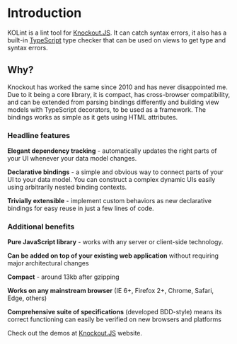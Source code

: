 # Introduction

KOLint is a lint tool for [Knockout.JS](https://knockoutjs.com). It can catch syntax errors, it also has a built-in [TypeScript](https://typescriptlang.org) type checker that can be used on views to get type and syntax errors.

## Why?

Knockout has worked the same since 2010 and has never disappointed me. Due to it being a core library, it is compact, has cross-browser compatibility, and can be extended from parsing bindings differently and building view models with TypeScript decorators, to be used as a framework. The bindings works as simple as it gets using HTML attributes.

### Headline features

**Elegant dependency tracking** - automatically updates the right parts of your UI whenever your data model changes.

**Declarative bindings** - a simple and obvious way to connect parts of your UI to your data model. You can construct a complex dynamic UIs easily using arbitrarily nested binding contexts.

**Trivially extensible** - implement custom behaviors as new declarative bindings for easy reuse in just a few lines of code.

### Additional benefits

**Pure JavaScript library** - works with any server or client-side technology.

**Can be added on top of your existing web application** without requiring major architectural changes

**Compact** - around 13kb after gzipping

**Works on any mainstream browser** \(IE 6+, Firefox 2+, Chrome, Safari, Edge, others\)

**Comprehensive suite of specifications** \(developed BDD-style\) means its correct functioning can easily be verified on new browsers and platforms

Check out the demos at [Knockout.JS](https://knockoutjs.com) website.

